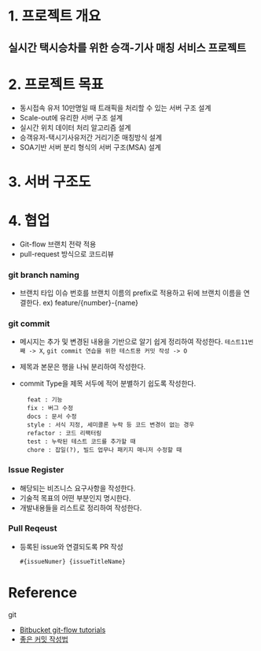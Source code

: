 # 1. 프로젝트 개요
## 실시간 택시승차를 위한 승객-기사 매칭 서비스 프로젝트
   
# 2. 프로젝트 목표
- 동시접속 유저 10만명일 때 트래픽을 처리할 수 있는 서버 구조 설계
- Scale-out에 유리한 서버 구조 설계
- 실시간 위치 데이터 처리 알고리즘 설계
- 승객유저-택시기사유저간 거리기준 매칭방식 설계
- SOA기반 서버 분리 형식의 서버 구조(MSA) 설계
   
# 3. 서버 구조도
   
# 4. 협업
* Git-flow 브랜치 전략 적용
* pull-request 방식으로 코드리뷰

### git branch naming
- 브랜치 타입 이슈 번호를 브랜치 이름의 prefix로 적용하고 뒤에 브랜치 이름을 연결한다. 
ex) feature/{number}-{name}

### git commit
- 메시지는 추가 및 변경된 내용을 기반으로 알기 쉽게 정리하여 작성한다.
  `테스트11번째 -> X`, `git commit 연습을 위한 테스트용 커밋 작성 -> O`
- 제목과 본문은 행을 나눠 분리하여 작성한다.
- commit Type을 제목 서두에 적어 분별하기 쉽도록 작성한다.

        feat : 기능
        fix : 버그 수정
        docs : 문서 수정
        style : 서식 지정, 세미콜론 누락 등 코드 변경이 없는 경우
        refactor : 코드 리팩터링
        test : 누락된 테스트 코드를 추가할 때
        chore : 잡일(?), 빌드 업무나 패키지 매니저 수정할 때

### Issue Register
- 해당되는 비즈니스 요구사항을 작성한다.
- 기술적 목표의 어떤 부분인지 명시한다.
- 개발내용들을 리스트로 정리하여 작성한다.

### Pull Reqeust
- 등록된 issue와 연결되도록 PR 작성
    
    `#{issueNumer} {issueTitleName}`

# Reference
   
git
- [Bitbucket git-flow tutorials](https://www.atlassian.com/git/tutorials/comparing-workflows/gitflow-workflow)
- [좋은 커밋 작성법](https://meetup.toast.com/posts/106)

